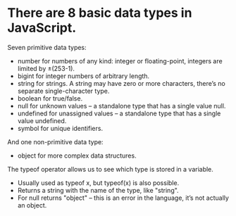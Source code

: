 # There are 8 basic data types in JavaScript.

Seven primitive data types:
- number for numbers of any kind: integer or floating-point, integers are limited by ±(253-1).
- bigint for integer numbers of arbitrary length.
- string for strings. A string may have zero or more characters, there’s no separate single-character type.
- boolean for true/false.
- null for unknown values – a standalone type that has a single value null.
- undefined for unassigned values – a standalone type that has a single value undefined.
- symbol for unique identifiers.

And one non-primitive data type:
- object for more complex data structures.

The typeof operator allows us to see which type is stored in a variable.
- Usually used as typeof x, but typeof(x) is also possible.
- Returns a string with the name of the type, like "string".
- For null returns "object" – this is an error in the language, it’s not actually an object.
